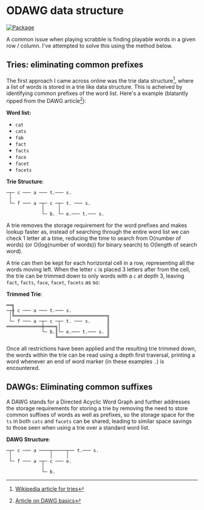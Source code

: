 # ODAWG data structure

[![Package](https://github.com/Mr-Helpful/odawg/actions/workflows/main.yml/badge.svg)](https://github.com/Mr-Helpful/odawg/actions/workflows/main.yml)

<!-- cargo-sync-readme start -->

A common issue when playing scrabble is finding playable words in
a given row / column. I've attempted to solve this using the method below.

## Tries: eliminating common prefixes

The first approach I came across online was the trie data structure[^1], where a list of words is stored in a trie like data structure.
This is acheived by identifying common prefixes of the word list. Here's a example (blatantly ripped from the DAWG article[^2]):

__Word list:__

- `cat`
- `cats`
- `fab`
- `fact`
- `facts`
- `face`
- `facet`
- `facets`

__Trie Structure__:

```_
─┬─ c ─── a ─── t.─── s.
 │
 └─ f ─── a ─┬─ c ─┬─ t. ─── s.
             │     │
             └─ b. └─ e.─── t.─── s.
```

A trie removes the storage requirement for the word prefixes and makes lookup faster as, instead of searching through the entire word list we can check 1 letter at a time, reducing the time to search from O(number of words) (or O(log(number of words)) for binary search) to O(length of search word).

A trie can then be kept for each horizontal cell in a row, representing all the words moving left. When the letter `c` is placed 3 letters after from the cell, the trie can be trimmed down to only words with a `c` at depth 3, leaving `fact`, `facts`, `face`, `facet`, `facets` as so:

__Trimmed Trie__:

```_
══╗
─┬╫ c ─── a ─── t.─── s.
 │╚══════════════════════════════════╗
 └─ f ─── a ─┬─ c ─┬─ t. ─── s.      ║
═════════════╪════╗│                 ║
             └─ b.║└─ e.─── t.─── s. ║
                  ╚══════════════════╝
```

Once all restrictions have been applied and the resulting trie trimmed down, the words within the trie can be read using a depth first traversal, printing a word whenever an end of word marker (in these examples `.`) is encountered.

[^1]: [Wikipedia article for tries](https://en.wikipedia.org/wiki/Trie)
[^2]: [Article on DAWG basics](https://jbp.dev/blog/dawg-basics.html)

## DAWGs: Eliminating common suffixes

A DAWG stands for a Directed Acyclic Word Graph and further addresses the storage requirements for storing a trie by removing the need to store common suffixes of words as well as prefixes, so the storage space for the `ts` in both `cats` and `facets` can be shared, leading to similar space savings to those seen when using a trie over a standard word list.

__DAWG Structure__:

```_
─┬─ c ─── a ────┬─────┬── t.─── s.
 │              │     │
 └─ f ─── a ─┬─ c ─── e.
             │
             └─ b.
```

<!-- cargo-sync-readme end -->
